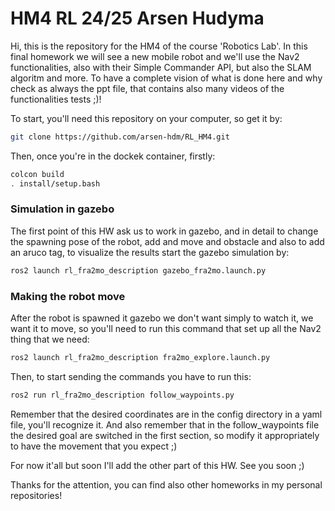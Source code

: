 # HM4 RL 24/25 Arsen Hudyma

Hi, this is the repository for the HM4 of the course 'Robotics Lab'. In this final homework we will see a new mobile robot and we'll use the Nav2 functionalities, also with their Simple Commander API, but also the SLAM algoritm and more.
To have a complete vision of what is done here and why check as always the ppt file, that contains also many videos of the functionalities tests ;)!

To start, you'll need this repository on your computer, so get it by:
```bash
git clone https://github.com/arsen-hdm/RL_HM4.git
```

Then, once you're in the dockek container, firstly:
```bash
colcon build
. install/setup.bash
```

### Simulation in gazebo
The first point of this HW ask us to work in gazebo, and in detail to change the spawning pose of the robot, add and move and obstacle and also to add an aruco tag, to visualize the results start the gazebo simulation by:
```bash
ros2 launch rl_fra2mo_description gazebo_fra2mo.launch.py
```

### Making the robot move
After the robot is spawned it gazebo we don't want simply to watch it, we want it to move, so you'll need to run this command that set up all the Nav2 thing that we need:
```bash
ros2 launch rl_fra2mo_description fra2mo_explore.launch.py
```

Then, to start sending the commands you have to run this:
```bash
ros2 run rl_fra2mo_description follow_waypoints.py
```

Remember that the desired coordinates are in the config directory in a yaml file, you'll recognize it. And also remember that in the follow_waypoints file the desired goal are switched in the first section, so modify it appropriately to have the movement that you expect ;)

For now it'all but soon I'll add the other part of this HW. See you soon ;)

Thanks for the attention, you can find also other homeworks in my personal repositories!
